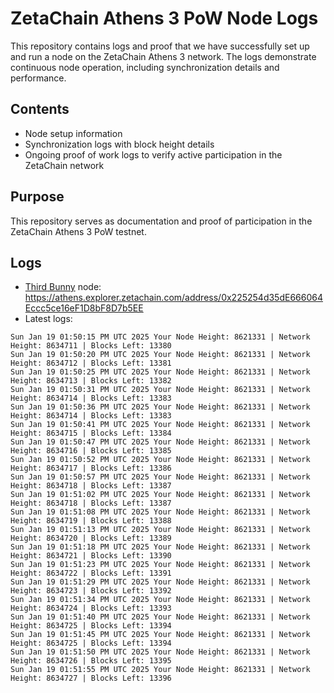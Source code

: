 # ZetaChain Athens 3 PoW Node Logs
This repository contains logs and proof that we have successfully set up and run a node on the ZetaChain Athens 3 network. The logs demonstrate continuous node operation, including synchronization details and performance.

## Contents
- Node setup information
- Synchronization logs with block height details
- Ongoing proof of work logs to verify active participation in the ZetaChain network

## Purpose
This repository serves as documentation and proof of participation in the ZetaChain Athens 3 PoW testnet.

## Logs

- [Third Bunny](https://thirdbunny.xyz/) node: https://athens.explorer.zetachain.com/address/0x225254d35dE666064Eccc5ce16eF1D8bF8D7b5EE
- Latest logs:
```
Sun Jan 19 01:50:15 PM UTC 2025 Your Node Height: 8621331 | Network Height: 8634711 | Blocks Left: 13380
Sun Jan 19 01:50:20 PM UTC 2025 Your Node Height: 8621331 | Network Height: 8634712 | Blocks Left: 13381
Sun Jan 19 01:50:25 PM UTC 2025 Your Node Height: 8621331 | Network Height: 8634713 | Blocks Left: 13382
Sun Jan 19 01:50:31 PM UTC 2025 Your Node Height: 8621331 | Network Height: 8634714 | Blocks Left: 13383
Sun Jan 19 01:50:36 PM UTC 2025 Your Node Height: 8621331 | Network Height: 8634714 | Blocks Left: 13383
Sun Jan 19 01:50:41 PM UTC 2025 Your Node Height: 8621331 | Network Height: 8634715 | Blocks Left: 13384
Sun Jan 19 01:50:47 PM UTC 2025 Your Node Height: 8621331 | Network Height: 8634716 | Blocks Left: 13385
Sun Jan 19 01:50:52 PM UTC 2025 Your Node Height: 8621331 | Network Height: 8634717 | Blocks Left: 13386
Sun Jan 19 01:50:57 PM UTC 2025 Your Node Height: 8621331 | Network Height: 8634718 | Blocks Left: 13387
Sun Jan 19 01:51:02 PM UTC 2025 Your Node Height: 8621331 | Network Height: 8634718 | Blocks Left: 13387
Sun Jan 19 01:51:08 PM UTC 2025 Your Node Height: 8621331 | Network Height: 8634719 | Blocks Left: 13388
Sun Jan 19 01:51:13 PM UTC 2025 Your Node Height: 8621331 | Network Height: 8634720 | Blocks Left: 13389
Sun Jan 19 01:51:18 PM UTC 2025 Your Node Height: 8621331 | Network Height: 8634721 | Blocks Left: 13390
Sun Jan 19 01:51:23 PM UTC 2025 Your Node Height: 8621331 | Network Height: 8634722 | Blocks Left: 13391
Sun Jan 19 01:51:29 PM UTC 2025 Your Node Height: 8621331 | Network Height: 8634723 | Blocks Left: 13392
Sun Jan 19 01:51:34 PM UTC 2025 Your Node Height: 8621331 | Network Height: 8634724 | Blocks Left: 13393
Sun Jan 19 01:51:40 PM UTC 2025 Your Node Height: 8621331 | Network Height: 8634725 | Blocks Left: 13394
Sun Jan 19 01:51:45 PM UTC 2025 Your Node Height: 8621331 | Network Height: 8634725 | Blocks Left: 13394
Sun Jan 19 01:51:50 PM UTC 2025 Your Node Height: 8621331 | Network Height: 8634726 | Blocks Left: 13395
Sun Jan 19 01:51:55 PM UTC 2025 Your Node Height: 8621331 | Network Height: 8634727 | Blocks Left: 13396
```
